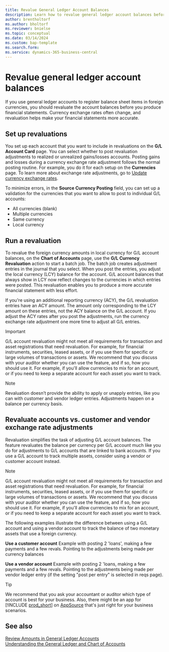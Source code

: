 ```yaml
---
title: Revalue General Ledger Account Balances 
description: Learn how to revalue general ledger account balances before you produce your financial statements.
author: brentholtorf
ms.author: bholtorf
ms.reviewer: bnielse
ms.topic: conceptual
ms.date: 03/14/2024
ms.custom: bap-template
ms.search.form: 
ms.service: dynamics-365-business-central
---
```


# Revalue general ledger account balances

If you use general ledger accounts to register balance sheet items in foreign currencies, you should revaluate the account balances before you produce financial statements. Currency exchange rates often change, and revaluation helps make your financial statements more accurate.

## Set up revaluations

You set up each account that you want to include in revaluations on the **G/L Account Card** page. You can select whether to post revaluation adjustments to realized or unrealized gains/losses accounts. Posting gains and losses during a currency exchange rate adjustment follows the normal posting routine. For example, you do it for each setup on the **Currencies** page. To learn more about exchange rate adjustments, go to [Update currency exchange rates](finance-how-update-currencies.md).

To minimize errors, in the **Source Currency Posting** field, you can set up a validation for the currencies that you want to allow to post to individual G/L accounts:

* All currencies (blank)
* Multiple currencies
* Same currency
* Local currency

## Run a revaluation

To revalue the foreign currency amounts in local currency for G/L account balances, on the **Chart of Accounts** page, use the **G/L Currency Revaluation** action to start a batch job. The batch job creates adjustment entries in the journal that you select. When you post the entries, you adjust the local currency (LCY) balance for the account. G/L account balances that always show in LCY now reflect changes to the currencies in which entries were posted. This revaluation enables you to produce a more accurate financial statement with less effort.

If you're using an additional reporting currency (ACY), the G/L revaluation entries have an ACY amount. The amount only corresponding to the LCY amount on these entries, not the ACY balance on the G/L account. If you adjust the ACY rates after you post the adjustments, run the currency exchange rate adjustment one more time to adjust all G/L entries.

> [!IMPORTANT]
> G/L account revaluation might not meet all requirements for transaction and asset registrations that need revaluation. For example, for financial instruments, securities, leased assets, or if you use them for specific or large volumes of transactions or assets. We recommend that you discuss with your auditor whether you can use the feature, and if so, how you should use it. For example, if you'll allow currencies to mix for an account, or if you need to keep a separate account for each asset you want to track.

> [!NOTE]
> Revaluation doesn’t provide the ability to apply or unapply entries, like you can with customer and vendor ledger entries. Adjustments happen on a balance per currency basis.

## Revaluate accounts vs. customer and vendor exchange rate adjustments

Revaluation simplifies the task of adjusting G/L account balances. The feature revaluates the balance per currency per G/L account much like you do for adjustments to G/L accounts that are linked to bank accounts. If you use a G/L account to track multiple assets, consider using a vendor or customer account instead.

> [!NOTE]
> G/L account revaluation might not meet all requirements for transaction and asset registrations that need revaluation. For example, for financial instruments, securities, leased assets, or if you use them for specific or large volumes of transactions or assets. We recommend that you discuss with your auditor whether you can use the feature, and if so, how you should use it. For example, if you'll allow currencies to mix for an account, or if you need to keep a separate account for each asset you want to track.

The following examples illustrate the difference between using a G/L account and using a vendor account to track the balance of two monetary assets that use a foreign currency.

**Use a customer account**
Example with posting 2 'loans', making a few payments and a few revals. Pointing to the adjustments being made per currency balances

**Use a vendor account**
Example with posting 2 'loans, making a few payments and a few revals. Pointing to the adjustments being made per vendor ledger entry (if the setting "post per entry" is selected in reqs page).

> [!TIP]
> We recommend that you ask your accountant or auditor which type of account is best for your business. Also, there might be an app for [!INCLUDE [prod_short](includes/prod_short.md)] on [AppSource](https://appsource.microsoft.com/en-us/marketplace/apps?page=1&product=dynamics-365-business-central) that's just right for your business scenarios.

## See also

[Review Amounts in General Ledger Accounts](finance-review-accounts.md)  
[Understanding the General Ledger and Chart of Accounts](finance-general-ledger.md)  
